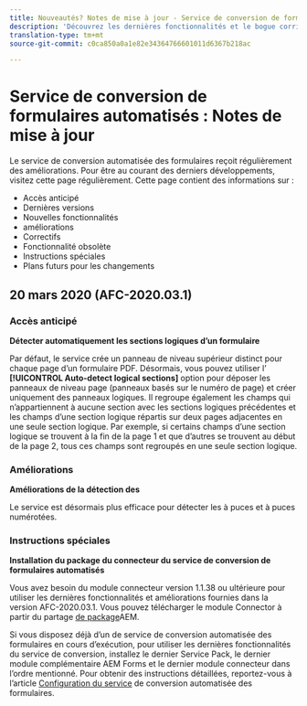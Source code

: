 ```yaml
---
title: Nouveautés? Notes de mise à jour - Service de conversion de formulaires automatisés
description: 'Découvrez les dernières fonctionnalités et le bogue corrigé pour le service de conversion automatisée des formulaires. '
translation-type: tm+mt
source-git-commit: c0ca850a0a1e82e34364766601011d6367b218ac

---
```



# Service de conversion de formulaires automatisés : Notes de mise à jour

Le service de conversion automatisée des formulaires reçoit régulièrement des améliorations. Pour être au courant des derniers développements, visitez cette page régulièrement. Cette page contient des informations sur :

* Accès anticipé
* Dernières versions
* Nouvelles fonctionnalités
* améliorations
* Correctifs
* Fonctionnalité obsolète
* Instructions spéciales
* Plans futurs pour les changements

## 20 mars 2020 (AFC-2020.03.1)

### Accès anticipé

**Détecter automatiquement les sections logiques d’un formulaire**

Par défaut, le service crée un panneau de niveau supérieur distinct pour chaque page d’un formulaire PDF. Désormais, vous pouvez utiliser l’ **[!UICONTROL Auto-detect logical sections]** option pour déposer les panneaux de niveau page (panneaux basés sur le numéro de page) et créer uniquement des panneaux logiques. Il regroupe également les champs qui n’appartiennent à aucune section avec les sections logiques précédentes et les champs d’une section logique répartis sur deux pages adjacentes en une seule section logique. Par exemple, si certains champs d’une section logique se trouvent à la fin de la page 1 et que d’autres se trouvent au début de la page 2, tous ces champs sont regroupés en une seule section logique.

### Améliorations

**Améliorations de la détection des**

Le service est désormais plus efficace pour détecter les  à puces et à puces numérotées.

### Instructions spéciales

**Installation du package du connecteur du service de conversion de formulaires automatisés**

Vous avez besoin du module connecteur version 1.1.38 ou ultérieure pour utiliser les dernières fonctionnalités et améliorations fournies dans la version AFC-2020.03.1. Vous pouvez télécharger le module Connector à partir du partage [de package](https://www.adobeaemcloud.com/content/marketplace/marketplaceProxy.html?packagePath=/content/companies/public/adobe/packages/cq650/featurepack/AFCS-Connector-2020.03.1)AEM.

Si vous disposez déjà d’un de service de conversion automatisée des formulaires en cours d’exécution, pour utiliser les dernières fonctionnalités du service de conversion, installez le dernier Service Pack, le dernier module complémentaire AEM Forms et le dernier module connecteur dans l’ordre mentionné. Pour obtenir des instructions détaillées, reportez-vous à l’article [Configuration du service](configure-service.md) de conversion automatisée des formulaires.